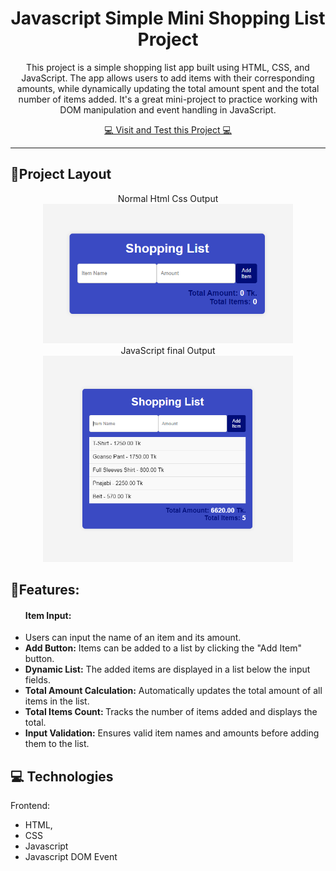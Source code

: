 <h1 align="center">Javascript Simple Mini Shopping List Project</h1>

<p align="center">This project is a simple shopping list app built using HTML, CSS, and JavaScript. The app allows users to add items with their corresponding amounts, while dynamically updating the total amount spent and the total number of items added. It's a great mini-project to practice working with DOM manipulation and event handling in JavaScript. </p>
<p align="center">
    <a href="https://rehan606.github.io/JavaScript-Shopping-List-Mini-Project-/ ">💻 Visit and Test this Project 💻 </a>
</p> 
<hr>


<h2 id="layout">🎨Project Layout</h2>

<p align="center">
<span>Normal Html Css Output</span>
<br>
<img src="https://github.com/rehan606/JavaScript-Shopping-List-Mini-Project-/blob/main/Project-image/Normal.png?raw=true" border="0" width="400px">
<br>
<span>JavaScript final Output</span>
<br>
<img src="https://github.com/rehan606/JavaScript-Shopping-List-Mini-Project-/blob/main/Project-image/Output.png?raw=true" border="0" width="400px">

</p>

<h2>🎨Features:</h2>
<ul>
  <h4>Item Input:</h4>
  <li> Users can input the name of an item and its amount.</li>
  
  <li> <b>Add Button:</b> Items can be added to a list by clicking the "Add Item" button.</li>  
  
  <li> <b>Dynamic List:</b> The added items are displayed in a list below the input fields.</li>
   
  <li> <b>Total Amount Calculation:</b> Automatically updates the total amount of all items in the list.</li>  
  
  <li> <b>Total Items Count: </b> Tracks the number of items added and displays the total.</li>  
  
  <li> <b>Input Validation:</b> Ensures valid item names and amounts before adding them to the list.</li>
</ul>

<h2 id="technologies">💻 Technologies</h2>

Frontend: 
- HTML, 
- CSS
- Javascript
- Javascript DOM Event


